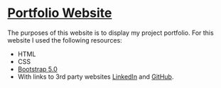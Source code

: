 # [Portfolio Website](https://tollesonpdx.github.io)

The purposes of this website is to display my project portfolio.
For this website I used the following resources:

- HTML
- CSS
- [Bootstrap 5.0](https://getbootstrap.com/docs/5.0/)
- With links to 3rd party websites [LinkedIn](https://www.linkedin.com) and [GitHub](https://www.github.com).
